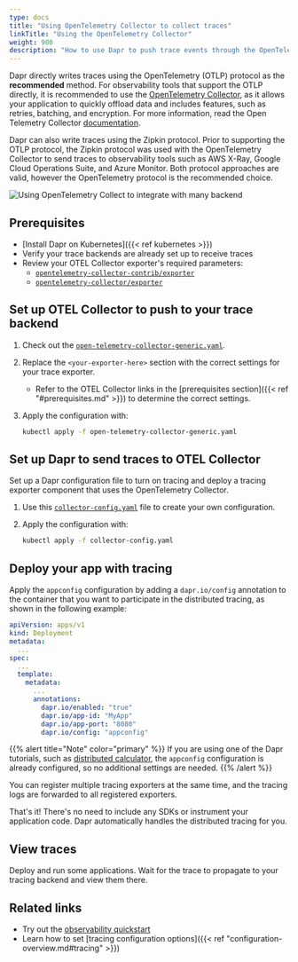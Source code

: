 ```yaml
---
type: docs
title: "Using OpenTelemetry Collector to collect traces"
linkTitle: "Using the OpenTelemetry Collector"
weight: 900
description: "How to use Dapr to push trace events through the OpenTelemetry Collector."
---
```


Dapr directly writes traces using the OpenTelemetry (OTLP) protocol as the **recommended** method. For observability tools that support the OTLP directly, it is recommended to use the [OpenTelemetry Collector](https://github.com/open-telemetry/opentelemetry-collector), as it allows your application to quickly offload data and includes features, such as retries, batching, and encryption. For more information, read the Open Telemetry Collector [documentation](https://opentelemetry.io/docs/collector/#when-to-use-a-collector).

Dapr can also write traces using the Zipkin protocol. Prior to supporting the OTLP protocol, the Zipkin protocol was used with the OpenTelemetry Collector to send traces to observability tools such as AWS X-Ray, Google Cloud Operations Suite, and Azure Monitor. Both protocol approaches are valid, however the OpenTelemetry protocol is the recommended choice.

![Using OpenTelemetry Collect to integrate with many backend](/images/open-telemetry-collector.png)

## Prerequisites

- [Install Dapr on Kubernetes]({{< ref kubernetes >}})
- Verify your trace backends are already set up to receive traces
- Review your OTEL Collector exporter's required parameters:
  - [`opentelemetry-collector-contrib/exporter`](https://github.com/open-telemetry/opentelemetry-collector-contrib/tree/main/exporter)
  - [`opentelemetry-collector/exporter`](https://github.com/open-telemetry/opentelemetry-collector/tree/main/exporter)

## Set up OTEL Collector to push to your trace backend

1. Check out the [`open-telemetry-collector-generic.yaml`](/docs/open-telemetry-collector/open-telemetry-collector-generic.yaml). 

1. Replace the `<your-exporter-here>` section with the correct settings for your trace exporter. 
   - Refer to the OTEL Collector links in the [prerequisites section]({{< ref "#prerequisites.md" >}}) to determine the correct settings.

1. Apply the configuration with:

   ```sh
   kubectl apply -f open-telemetry-collector-generic.yaml
   ```

## Set up Dapr to send traces to OTEL Collector

Set up a Dapr configuration file to turn on tracing and deploy a tracing exporter component that uses the OpenTelemetry Collector.

1. Use this [`collector-config.yaml`](/docs/open-telemetry-collector/collector-config.yaml) file to create your own configuration.

1. Apply the configuration with:

   ```sh 
   kubectl apply -f collector-config.yaml
   ```

## Deploy your app with tracing

Apply the `appconfig` configuration by adding a `dapr.io/config` annotation to the container that you want to participate in the distributed tracing, as shown in the following example:

```yaml
apiVersion: apps/v1
kind: Deployment
metadata:
  ...
spec:
  ...
  template:
    metadata:
      ...
      annotations:
        dapr.io/enabled: "true"
        dapr.io/app-id: "MyApp"
        dapr.io/app-port: "8080"
        dapr.io/config: "appconfig"
```

{{% alert title="Note" color="primary" %}}
If you are using one of the Dapr tutorials, such as [distributed calculator](https://github.com/dapr/quickstarts/tree/master/tutorials/distributed-calculator), the `appconfig` configuration is already configured, so no additional settings are needed.
{{% /alert %}}

You can register multiple tracing exporters at the same time, and the tracing logs are forwarded to all registered exporters.

That's it! There's no need to include any SDKs or instrument your application code. Dapr automatically handles the distributed tracing for you.

## View traces

Deploy and run some applications. Wait for the trace to propagate to your tracing backend and view them there.

## Related links
- Try out the [observability quickstart](https://github.com/dapr/quickstarts/tree/master/tutorials/observability/README.md)
- Learn how to set [tracing configuration options]({{< ref "configuration-overview.md#tracing" >}})